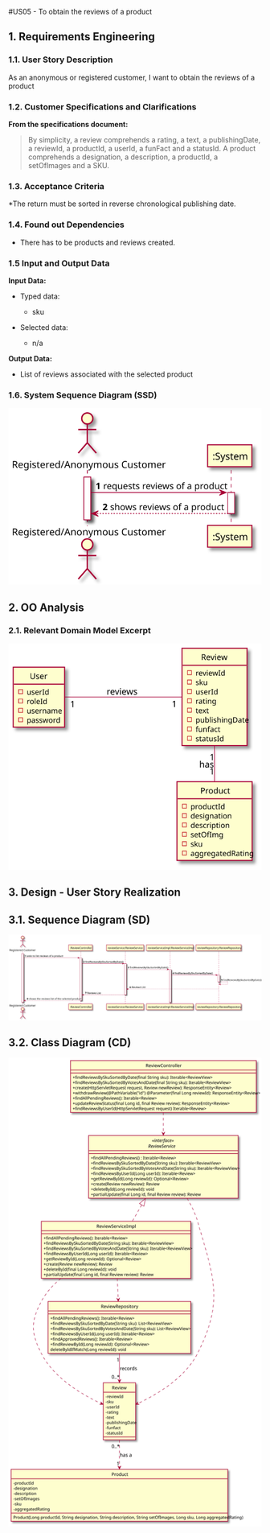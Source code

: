 #US05 - To obtain the reviews of a product

## 1. Requirements Engineering

### 1.1. User Story Description

As  an  anonymous or registered customer, I  want to obtain the reviews of a product

### 1.2. Customer Specifications and Clarifications

**From the specifications document:**

> By simplicity, a review comprehends a rating, a text, a publishingDate, a reviewId, a productId, a userId, a funFact and a statusId.
> A product comprehends a designation, a description, a productId, a setOfImages and a SKU.

### 1.3. Acceptance Criteria

*The return must be sorted in reverse chronological publishing date.

### 1.4. Found out Dependencies

* There has to be products and reviews created.

### 1.5 Input and Output Data

**Input Data:**

* Typed data:
  * sku

* Selected data:
    * n/a

**Output Data:**

* List of reviews associated with the selected product

### 1.6. System Sequence Diagram (SSD)

![US05-SSD](US05-SSD.svg)


## 2. OO Analysis

### 2.1. Relevant Domain Model Excerpt

![US05-MD](US05-MD.svg)

## 3. Design - User Story Realization

## 3.1. Sequence Diagram (SD)


![US05-SD](US05-SD.svg)


## 3.2. Class Diagram (CD)

![US05-CD](US05-CD.svg)

